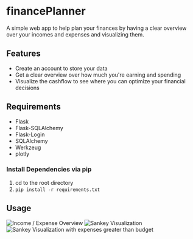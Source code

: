 # financePlanner
A simple web app to help plan your finances by having a clear overview over your incomes and expenses and visualizing them.

## Features
- Create an account to store your data
- Get a clear overview over how much you're earning and spending
- Visualize the cashflow to see where you can optimize your financial decisions

## Requirements
- Flask
- Flask-SQLAlchemy
- Flask-Login
- SQLAlchemy
- Werkzeug
- plotly

### Install Dependencies via pip
1) cd to the root directory
2) `pip install -r requirements.txt`

## Usage

![Income / Expense Overview](https://github.com/user-attachments/assets/6b078c93-dd53-4e8e-9d42-ea425ab07d40)
![Sankey Visualization](https://github.com/user-attachments/assets/fda142c5-5ebe-424d-b707-1c296778cda0)
![Sankey Visualization with expenses greater than budget](https://github.com/user-attachments/assets/b794b686-c089-4bce-acc4-3f086915520a)
